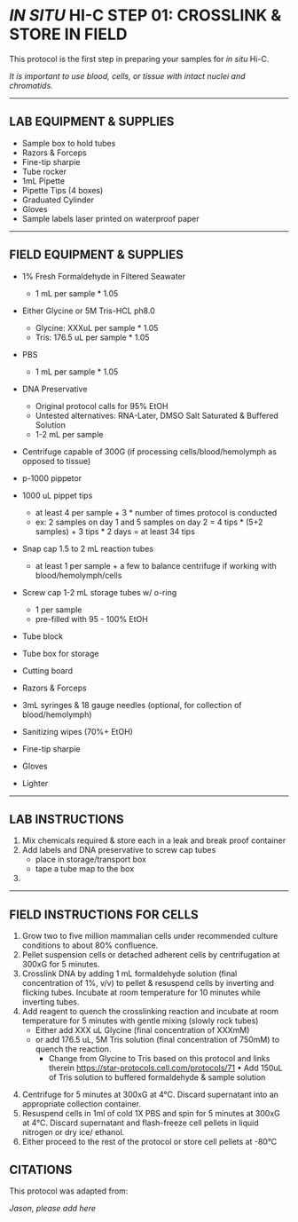 # _IN SITU_ HI-C STEP 01: CROSSLINK & STORE IN FIELD

This protocol is the first step in preparing your samples for _in situ_ Hi-C. 

_It is important to use blood, cells, or tissue with intact nuclei and chromatids._

---

## LAB EQUIPMENT & SUPPLIES

*	Sample box to hold tubes
*	Razors & Forceps
*	Fine-tip sharpie
*	Tube rocker
*	1mL Pipette
*	Pipette Tips (4 boxes)
*	Graduated Cylinder
*	Gloves
*	Sample labels laser printed on waterproof paper

---

## FIELD EQUIPMENT & SUPPLIES

* 1% Fresh Formaldehyde in Filtered Seawater
  * 1 mL per sample * 1.05
* Either Glycine or 5M Tris-HCL ph8.0
  * Glycine: XXXuL per sample * 1.05
  * Tris: 176.5 uL per sample * 1.05
* PBS
  * 1 mL per sample * 1.05
* DNA Preservative
  * Original protocol calls for 95% EtOH
  * Untested alternatives: RNA-Later, DMSO Salt Saturated & Buffered Solution
  * 1-2 mL per sample 
 
* Centrifuge capable of 300G (if processing cells/blood/hemolymph as opposed to tissue)
* p-1000 pippetor
* 1000 uL pippet tips
  * at least 4 per sample + 3 * number of times protocol is conducted
  * ex: 2 samples on day 1 and 5 samples on day 2 = 4 tips * (5+2 samples) + 3 tips * 2 days = at least 34 tips
* Snap cap 1.5 to 2 mL reaction tubes
  * at least 1 per sample + a few to balance centrifuge if working with blood/hemolymph/cells
* Screw cap 1-2 mL storage tubes w/ o-ring
  * 1 per sample
  * pre-filled with 95 - 100% EtOH
* Tube block
*	Tube box for storage
*	Cutting board
* Razors & Forceps
* 3mL syringes & 18 gauge needles (optional, for collection of blood/hemolymph)
* Sanitizing wipes (70%+ EtOH)
*	Fine-tip sharpie
*	Gloves
*	Lighter

---

## LAB INSTRUCTIONS

1. Mix chemicals required & store each in a leak and break proof container
2. Add labels and DNA preservative to screw cap tubes
   * place in storage/transport box
   * tape a tube map to the box
3. 


---

## FIELD INSTRUCTIONS FOR CELLS

1. Grow two to five million mammalian cells under recommended culture conditions to about 80% confluence.
2. Pellet suspension cells or detached adherent cells by centrifugation at 300xG for 5 minutes.
3. Crosslink DNA by adding 1 mL formaldehyde solution (final concentration of 1%, v/v) to pellet & resuspend cells by inverting and flicking tubes. Incubate at room temperature for 10 minutes while inverting tubes.
4. Add reagent to quench the crosslinking reaction and incubate at room temperature for 5 minutes with gentle mixing (slowly rock tubes)
   * Either add XXX uL Glycine (final concentration of XXXmM)
   * or add 176.5 uL, 5M Tris solution (final concentration of 750mM) to quench the reaction. 
     *	Change from Glycine to Tris based on this protocol and links therein https://star-protocols.cell.com/protocols/71 
•	Add 150uL of Tris solution to buffered formaldehyde & sample solution
4) Centrifuge for 5 minutes at 300xG at 4°C. Discard supernatant into an appropriate collection container.
5) Resuspend cells in 1ml of cold 1X PBS and spin for 5 minutes at 300xG at 4°C. Discard supernatant and
flash-freeze cell pellets in liquid nitrogen or dry ice/ ethanol.
6) Either proceed to the rest of the protocol or store cell pellets at -80°C


## CITATIONS

This protocol was adapted from:

*Jason, please add here*
